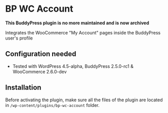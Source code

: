 BP WC Account
=============

**This BuddyPress plugin is no more maintained and is now archived**

Integrates the WooCommerce "My Account" pages inside the BuddyPress user's profile


Configuration needed
--------------------

+ Tested with WordPress 4.5-alpha, BuddyPress 2.5.0-rc1 & WooCommerce 2.6.0-dev

Installation
------------

Before activating the plugin, make sure all the files of the plugin are located in `/wp-content/plugins/bp-wc-account` folder.
